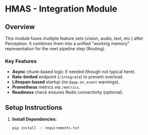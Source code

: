 # HMAS - Integration Module

## Overview
This module fuses multiple feature sets (vision, audio, text, etc.) after Perception. It combines them into a unified "working memory" representation for the next pipeline step (Routing).

### Key Features
- **Async** chunk-based logic if needed (though not typical here).
- **Rate-limited** endpoint (`/integrate`) to prevent overload.
- **Lifespan-based** startup (no `@app.on_event` warnings).
- **Prometheus** metrics via `/metrics`.
- **Readiness** check ensures Redis connectivity (optional).

## Setup Instructions

1. **Install Dependencies**:
   ```bash
   pip install -r requirements.txt
